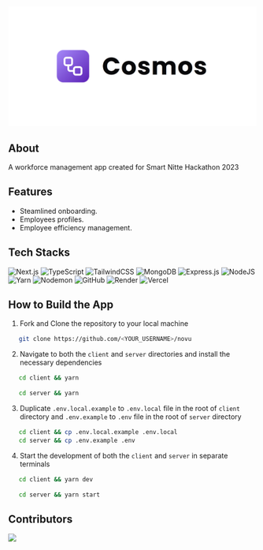 <div align="center">
  <img src="/assets/og.png" alt="banner-image"/>
</div>

## About

A workforce management app created for Smart Nitte Hackathon 2023

## Features

- Steamlined onboarding.
- Employees profiles.
- Employee efficiency management.

## Tech Stacks

![Next.js](https://img.shields.io/badge/Next.js-%23000000.svg?style=for-the-badge&logo=next.js&logoColor=white)
![TypeScript](https://img.shields.io/badge/TypeScript-%23007ACC.svg?style=for-the-badge&logo=typescript&logoColor=white)
![TailwindCSS](https://img.shields.io/badge/tailwindcss-%2338B2AC.svg?style=for-the-badge&logo=tailwind-css&logoColor=white)
![MongoDB](https://img.shields.io/badge/MongoDB-%234ea94b.svg?style=for-the-badge&logo=mongodb&logoColor=white)
![Express.js](https://img.shields.io/badge/express.js-%23404d59.svg?style=for-the-badge&logo=express&logoColor=%2361DAFB)
![NodeJS](https://img.shields.io/badge/node.js-6DA55F?style=for-the-badge&logo=node.js&logoColor=white)
![Yarn](https://img.shields.io/badge/Yarn-%232C8EBB.svg?style=for-the-badge&logo=yarn&logoColor=white)
![Nodemon](https://img.shields.io/badge/NODEMON-%23323330.svg?style=for-the-badge&logo=nodemon&logoColor=%BBDEAD)
![GitHub](https://img.shields.io/badge/github-%23121011.svg?style=for-the-badge&logo=github&logoColor=white)
![Render](https://img.shields.io/badge/Render-%46E3B7.svg?style=for-the-badge&logo=render&logoColor=white)
![Vercel](https://img.shields.io/badge/vercel-%23000000.svg?style=for-the-badge&logo=vercel&logoColor=white)

## How to Build the App

1. Fork and Clone the repository to your local machine

```bash
   git clone https://github.com/<YOUR_USERNAME>/novu
```

2. Navigate to both the `client` and `server` directories and install the necessary dependencies

```bash
   cd client && yarn
```

```bash
   cd server && yarn
```

3. Duplicate `.env.local.example` to `.env.local` file in the root of `client` directory and `.env.example` to `.env` file in the root of `server` directory

```bash
   cd client && cp .env.local.example .env.local
   cd server && cp .env.example .env
```

4. Start the development of both the `client` and `server` in separate terminals

```bash
   cd client && yarn dev
```

```bash
   cd server && yarn start
```

## Contributors

<a href="https://github.com/srajankumar/cosmos/graphs/contributors">
    <img src="https://contrib.rocks/image?repo=srajankumar/cosmos" />
</a>
